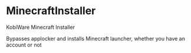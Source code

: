 # MinecraftInstaller
KobiWare Minecraft Installer

Bypasses applocker and installs Minecraft launcher, whether you have an account or not
